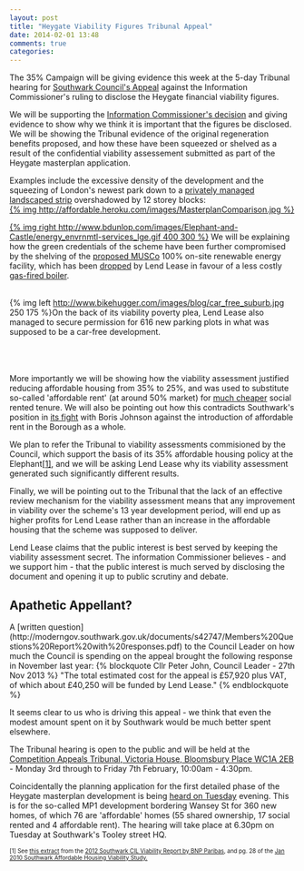 ```yaml
---
layout: post
title: "Heygate Viability Figures Tribunal Appeal"
date: 2014-02-01 13:48
comments: true
categories: 
---
```

The 35% Campaign will be giving evidence this week at the 5-day Tribunal hearing for [Southwark Council's Appeal](http://www.standard.co.uk/news/london/southwark-in-tribunal-fight-to-keep-15bn-heygate-estate-deal-secret-8808759.html) against the Information Commissioner's ruling to disclose the Heygate financial viability figures.

We will be supporting the [Information Commissioner's decision](http://www.35percent.org/blog/2013/07/24/heygate-figures-must-b-be-revealed-information-commissioner) and giving evidence to show why we think it is important that the figures be disclosed. We will be showing the Tribunal evidence of the original regeneration benefits proposed, and how these have been squeezed or shelved as a result of the confidential viability assessement submitted as part of the Heygate masterplan application.  

Examples include the excessive density of the development and the squeezing of London's newest park down to a [privately managed landscaped strip](http://www.35percent.org/blog/2012/07/04/londons-largest-new-private-park-in-70-years) overshadowed by 12 storey blocks:  
[{% img http://affordable.heroku.com/images/MasterplanComparison.jpg %}](/images/MasterplanComparison.jpg)


[{% img right http://www.bdunlop.com/images/Elephant-and-Castle/energy_envrnmtl-services_lge.gif 400 300 %}](http://www.bdunlop.com/images/Elephant-and-Castle/energy_envrnmtl-services_lge.gif) We will be explaining how the green credentials of the scheme have been further compromised by the shelving of the [proposed MUSCo](http://affordable.heroku.com/images/MasterplanObjectives2010.pdf) 100% on-site renewable energy facility, which has been [dropped](http://affordable.heroku.com/blog/2013/10/11/lean/) by Lend Lease in favour of a less costly [gas-fired boiler](http://www.35percent.org/sustainable-development).  
</br>


{% img left http://www.bikehugger.com/images/blog/car_free_suburb.jpg 250 175 %}On the back of its viability poverty plea, Lend Lease also managed to secure permission for 616 new parking plots in what was supposed to be a car-free development.
</br>
</br>
</br>
</br>



More importantly we will be showing how the viability assessment justified reducing affordable housing from 35% to 25%, and was used to substitute so-called 'affordable rent' (at around 50% market) for [much cheaper](http://affordable.heroku.com/images/se17rents.png) social rented tenure. We will also be pointing out how this contradicts Southwark's position in [its fight](http://www.bbc.co.uk/news/uk-england-london-24002244) with Boris Johnson against the introduction of affordable rent in the Borough as a whole. 


We plan to refer the Tribunal to viability assessments commisioned by the Council, which support the basis of its 35% affordable housing policy at the Elephant<a href="#footnote-1">[1]</a>, and we will be asking Lend Lease why its viability assessment generated such significantly different results.   

Finally, we will be pointing out to the Tribunal that the lack of an effective review mechanism for the viability assessment means that any improvement in viability over the scheme's 13 year development period, will end up as higher profits for Lend Lease rather than an increase in the affordable housing that the scheme was supposed to deliver. 

Lend Lease claims that the public interest is best served by keeping the viability assessment secret. The information Commissioner believes - and we support him - that the public interest is much served by disclosing the document and opening it up to public scrutiny and debate. 

<h2>Apathetic Appellant?</h2>
A [written question](http://moderngov.southwark.gov.uk/documents/s42747/Members%20Questions%20Report%20with%20responses.pdf) to the Council Leader on how much the Council is spending on the appeal brought the following response in November last year:
{% blockquote Cllr Peter John, Council Leader - 27th Nov 2013 %} 
"The total estimated cost for the appeal is £57,920 plus VAT, of which about £40,250 will be funded by Lend Lease." 
{% endblockquote %}

It seems clear to us who is driving this appeal - we think that even the modest amount spent on it by Southwark would be much better spent elsewhere. 


The Tribunal hearing is open to the public and will be held at the [Competition Appeals Tribunal, Victoria House, Bloomsbury Place WC1A 2EB](https://maps.google.co.uk/maps?q=Competition+Appeals+Tribunal,+Victoria+House,+Bloomsbury+Place,+WC1A+2EB&hl=en&sll=51.48931,-0.08819&sspn=0.668689,1.234589&hq=Competition+Appeals+Tribunal,+Victoria+House,&hnear=Bloomsbury+Pl,+London+WC1A,+United+Kingdom&t=m&z=16&iwloc=A) - Monday 3rd through to Friday 7th February, 10:00am - 4:30pm. 

Coincidentally the planning application for the first detailed phase of the Heygate masterplan development is being [heard on Tuesday](http://moderngov.southwark.gov.uk/ieListDocuments.aspx?CId=119&MId=4639&Ver=4) evening. This is for the so-called MP1 development bordering Wansey St for 360 new homes, of which 76 are 'affordable' homes (55 shared ownership, 17 social rented and 4 affordable rent). The hearing will take place at 6.30pm on Tuesday at Southwark's Tooley street HQ.

<font size="1"><p id="footnote-1">[1] See [this extract](http://affordable.heroku.com/images/CILviabilitysite11.pdf) from the [2012 Southwark CIL Viability Report by BNP Paribas](/images/Southwark_CIL_viability_report_FINAL_July12.pdf), and pg. 28 of the [Jan 2010 Southwark Affordable Housing Viability Study.](http://www.southwark.gov.uk/download/2617/southwark_affordable_housing_viability_study)</p> </font>




